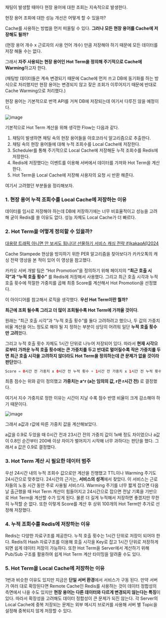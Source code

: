 채팅이 발생할 때마다 현장 용어에 대한 조회는 지속적으로 발생한다.

현장 용어 조회에 대한 성능 개선은 어떻게 할 수 있을까?

Cache를 사용하는 방법을 먼저 떠올릴 수 있다. **그러나 모든 현장 용어를 Cache에 저장해도 될까?**

(현장 용어 개수 x 근로자의 사용 언어 개수) 만큼 저장해야 하기 때문에 모든 데이터를 저장 해둘 수는 없다.

그래서 **자주 사용되는 현장 용어인 Hot Term을 정의해 주기적으로 Cache에 Warming**하고자 한다.

(채팅방 데이터들은 계속 변경되기 때문에 Cache에 먼저 쓰고 DB에 동기화를 하는 방식으로 처리했지만 현장 용어는 변경되지 않고 잦은 조회가 이루어지기 때문에 반대로 Cache Warming으로 처리했다.)

현장 용어는 기본적으로 번역 API를 거쳐 DB에 저장되는데 여기서 다루진 않을 예정이다.

![image](https://github.com/user-attachments/assets/1485a816-3d66-4fc8-8f0f-993aad28b08a)

기본적으로 Hot Term 계산을 위해 생각한 Flow는 다음과 같다. 

1. 채팅이 발생하면 채팅 속의 현장 용어들을 아호코라식 알고리즘으로 추출한다.
2. 채팅 속의 현장 용어들에 대해 누적 조회수를 Local Cache에 저장한다.
3. Scheduler를 통해 주기적으로 Local Cache에 저장해둔 누적 조회수를 Redis에 저장한다.
4. Redis에 저장했다는 이벤트를 이용해 서버에서 데이터를 가져와 Hot Term을 계산한다.
5. Hot Term을 Local Cache에 저장해 사용자의 요청 시 반환 해준다.

여기서 고려했던 부분들을 정리해보자.

### 1. 현장 용어 누적 조회수를 Local Cache에 저장하는 이유

데이터를 임시로 저장해야 하는데 DB에 저장하기에는 너무 비효율적이고 성능을 고려해 굳이 Redis를 쓸 이유도 없다. 성능 자체도 Local Cache가 더 빠르다.

### 2. Hot Term을 어떻게 정의할 수 있을까?

[대용량 트래픽 아니면 안 보셔도 됩니다! 선물하기 서비스 캐싱 전략 if(kakaoAI)2024](https://www.youtube.com/watch?v=BUV4A2F9i7w&t=618s)

Cache Stampede 현상을 방지하기 위한 PER 알고리즘을 찾아보다가 카카오톡의 캐싱 전략 영상을 본 적이 있어 이 영상을 참고했다.

카카오 서버 개발 팀은 “Hot Promotion”을 정의하기 위해 페이지의 **“최근 호출 시각”과 “누적 호출 횟수”** 를 Redis에 저장해서 사용했다. 그리고 최근 호출 시각과 누적 호출 횟수에 적절한 가중치를 곱해 최종 Score를 계산해서 Hot Promotion을 선정했다.

이 아이디어를 참고해서 로직을 생각했다. **우선 Hot Term이란 뭘까?** 

**최근에 조회 될수록 그리고 더 많이 조회될수록 Hot Term에 가까울 것이다**.

원래는 “최근 호출 시각”과 “누적 호출 횟수”를 둘다 고려하려고 했으나, 두 값의 가중치 비율 계산을 어느 정도로 해야 될 지 정하는 부분이 상당히 어려워 일단 **누적 호출 횟수만 고려**했다.

그리고 누적 호출 횟수 자체도 1시간 단위로 나누어 저장되어 있다. 따라서 **현재 시각으로부터 가까운 누적 호출 횟수에는 큰 가중치를 두고 반대로 멀어질수록 작은 가중치를 두면 최근 호출 시각을 고려하지 않더라도 Hot Term을 정의하는데 큰 문제가 없을 것이라 판단**했다.

```java
Score = 0시간 전 가중치 x 0시간 전 누적 횟수 + 1시간 전 가중치 x 1시간 전 누적 횟수 ...
```

최종 점수는 위와 같이 정의했고 **가중치는 a^r (a는 임의의 값, r은 r시간 전)** 로 결정했다.

여기서 지수 가중치로 정한 이유는 시간이 지날 수록 점수 반영 비율이 크게 감소해야 하기 때문이다.

![image](https://github.com/user-attachments/assets/59de7cd3-d1ce-4747-9788-0397b7d0ff23)

그래서 a값과 r값에 따른 가중치 값을 계산해보았다.

a값을 0.9로 두었을 때 0시간 전과 23시간 전의 가중치 값이 1x배 정도 차이였으나 a값이 0.8인 순간부터 200배 이상 차이가 벌어지기 시작해 너무 과하다는 판단을 했다. 그래서 a 값은 0.9로 결정했다.

### 3. Hot Term 계산 시 필요한 데이터 범주

우선 24시간 내의 누적 조회수 값으로만 계산을 진행했고 TTL이나 Warming 주기도 24시간으로 맞추었다. 24시간의 근거는, **서비스의 성격**에서 찾았다. 이 서비스는 근로자들의 노동 시간 동안 주로 사용될 서비스다. Warming 주기를 너무 짧게 잡으면 다음 날 출근했을 때 Hot Term 계산이 힘들어지고 24시간으로 잡으면 전날 기록을 기반으로 Hot Term을 계산할 수가 있게 된다. 물론 더 길게 누적해서 저장하면 좋겠지만 무한히 누적할 순 없다. 또한 이렇게 Score를 계산 후 상위 100개의 Hot Term만 추가로 선정해 저장했다.

### 4. 누적 조회수를 Redis에 저장하는 이유

Redis는 다양한 자료구조를 제공한다. 누적 호출 횟수는 1시간 단위로 저장이 되어야 한다. Redis의 Hash 자료구조를 이용해 호출 시각을 Key로 잡고 1시간 단위로 저장하게 되면 쉽게 데이터 저장이 가능하다. 또한 Hot Term을 Server에서 계산하기 위해 Pub/Sub 구조를 활용하여 쉽게 Hot Term 계산 타이밍을 알려줄 수도 있다.

### 5. Hot Term을 Local Cache에 저장하는 이유

1번과 비슷한 이유도 있지만 지금은 **단일 서버 환경**에서 서비스가 구동 된다. 만약 서버가 여러 대로 확장된다면 Remote Cache인 Redis를 사용하는 것이 데이터 정합성의 측면에서 나을 수도 있지만 **현장 용어는 다른 데이터와 다르게 변경되지 않는다는 특징**이 있다. 따라서 확장성을 고려해도 데이터 정합성이 큰 문제가 되진 않는다. 각 Server의 Local Cache에 중복 저장되는 문제는 외부 메시지 브로커를 사용해 서버 별 Topic을 설정해 중복되지 않게 저장할 수 있다.
